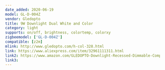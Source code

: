 ```yaml
---
date_added: 2020-06-19
model: GL-D-004Z
vendor: Gledopto
title: 9W Downlight Dual White and Color 
category: light
supports: on/off, brightness, colortemp, colorxy
zigbeemodel: ['GL-D-004Z']
compatible: [z2m]
mlink: http://www.gledopto.com/h-col-328.html
link: https://www.aliexpress.com/item/32961111311.html
link2: https://www.amazon.com/GLEDOPTO-Downlight-Recessed-Dimmable-Compatible/dp/B07R39RVY6/
link3: 
---
```


